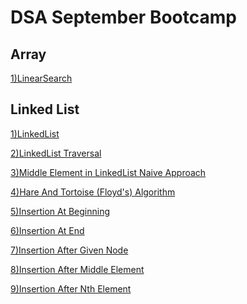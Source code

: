 # DSA September Bootcamp

## Array
<a href="https://github.com/surajshende247/dsa-september/blob/master/1)%20Array/1)LinearSearch.cpp">1)LinearSearch</a>

## Linked List

<a href="https://github.com/surajshende247/dsa-september/blob/master/2)%20LinkedList/1)LinkedList.cpp">1)LinkedList</a>

<a href="https://github.com/surajshende247/dsa-september/blob/master/2)%20LinkedList/2)LinkedListTraversal.cpp">2)LinkedList Traversal</a>

<a href="https://github.com/surajshende247/dsa-september/blob/master/2)%20LinkedList/3)MiddleElementNaive.cpp">3)Middle Element in LinkedList Naive Approach</a>

<a href="https://github.com/surajshende247/dsa-september/blob/master/2)%20LinkedList/4)HareandTortoise.cpp">4)Hare And Tortoise (Floyd's) Algorithm</a>

<a href="https://github.com/surajshende247/dsa-september/blob/master/2)%20LinkedList/5)InsertionAtBeginning.cpp">5)Insertion At Beginning</a>

<a href="https://github.com/surajshende247/dsa-september/blob/master/2)%20LinkedList/6)InsertionAtEnd.cpp">6)Insertion At End</a>

<a href="https://github.com/surajshende247/dsa-september/blob/master/2)%20LinkedList/7)InsertionAfterGivenNode.cpp">7)Insertion After Given Node</a>

<a href="https://github.com/surajshende247/dsa-september/blob/master/2)%20LinkedList/8)InsertionAfterMiddleElement.cpp">8)Insertion After Middle Element</a>

<a href="https://github.com/surajshende247/dsa-september/blob/master/2)%20LinkedList/9)InsertionAfterNthElement.cpp">9)Insertion After Nth Element</a>



<a href="#"></a>
